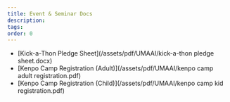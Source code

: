 ```yaml
---
title: Event & Seminar Docs
description:
tags:
order: 0
---
```


* [Kick-a-Thon Pledge Sheet](/assets/pdf/UMAAI/kick-a-thon pledge sheet.docx)
* [Kenpo Camp Registration (Adult)](/assets/pdf/UMAAI/kenpo camp adult registration.pdf)
* [Kenpo Camp Registration (Child)](/assets/pdf/UMAAI/kenpo camp kid registration.pdf)